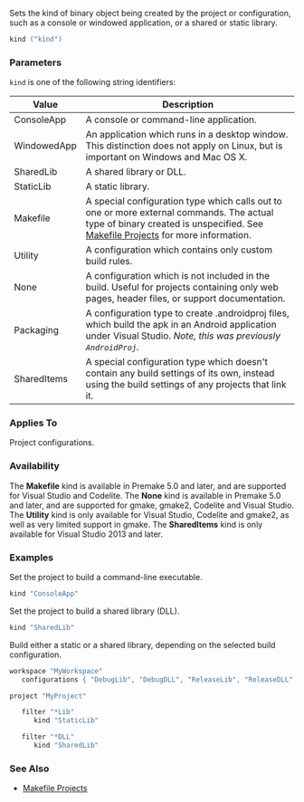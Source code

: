 Sets the kind of binary object being created by the project or configuration, such as a console or windowed application, or a shared or static library.

```lua
kind ("kind")
```

### Parameters ###

`kind` is one of the following string identifiers:

| Value       | Description                                             |
|-------------|---------------------------------------------------------|
| ConsoleApp  | A console or command-line application.                  |
| WindowedApp | An application which runs in a desktop window. This distinction does not apply on Linux, but is important on Windows and Mac OS X. |
| SharedLib   | A shared library or DLL.                                |
| StaticLib   | A static library.                                       |
| Makefile    | A special configuration type which calls out to one or more external commands. The actual type of binary created is unspecified. See [Makefile Projects](Makefile-Projects.md) for more information. |
| Utility     | A configuration which contains only custom build rules. |
| None        | A configuration which is not included in the build. Useful for projects containing only web pages, header files, or support documentation. |
| Packaging   | A configuration type to create .androidproj files, which build the apk in an Android application under Visual Studio. _Note, this was previously `AndroidProj`._ |
| SharedItems | A special configuration type which doesn't contain any build settings of its own, instead using the build settings of any projects that link it. |


### Applies To ###

Project configurations.

### Availability ###

The **Makefile** kind is available in Premake 5.0 and later, and are supported for Visual Studio and Codelite.
The **None** kind is available in Premake 5.0 and later, and are supported for gmake, gmake2, Codelite and Visual Studio.
The **Utility** kind is only available for Visual Studio, Codelite and gmake2, as well as very limited support in gmake.
The **SharedItems** kind is only available for Visual Studio 2013 and later.

### Examples ###

Set the project to build a command-line executable.

```lua
kind "ConsoleApp"
```

Set the project to build a shared library (DLL).

```lua
kind "SharedLib"
```

Build either a static or a shared library, depending on the selected build configuration.

```lua
workspace "MyWorkspace"
   configurations { "DebugLib", "DebugDLL", "ReleaseLib", "ReleaseDLL" }

project "MyProject"

   filter "*Lib"
      kind "StaticLib"

   filter "*DLL"
      kind "SharedLib"
```

### See Also ###

* [Makefile Projects](Makefile-Projects.md)
